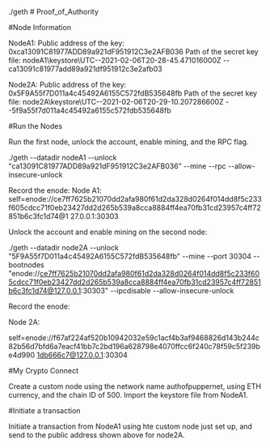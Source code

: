 ./geth # Proof_of_Authority

#Node Information 

NodeA1:
Public address of the key:   0xca13091C81977ADD89a921dF951912C3e2AFB036
Path of the secret key file: nodeA1\keystore\UTC--2021-02-06T20-28-45.471016000Z
--ca13091c81977add89a921df951912c3e2afb03


Node2A:
Public address of the key:   0x5F9A55f7D011a4c45492A6155C572fdB535648fb
Path of the secret key file: node2A\keystore\UTC--2021-02-06T20-29-10.207286600Z
--5f9a55f7d011a4c45492a6155c572fdb535648fb


#Run the Nodes 

Run the first node, unlock the account, enable mining, and the RPC flag. 

./geth --datadir nodeA1 --unlock "ca13091C81977ADD89a921dF951912C3e2AFB036" --mine --rpc --allow-insecure-unlock

Record the enode: 
Node A1: 
self=enode://ce7ff7625b21070dd2afa980f61d2da328d0264f014dd8f5c233f605cdcc71f0eb23427dd2d265b539a8cca8884ff4ea70fb31cd23957c4ff72851b6c3fc1d74@1
27.0.0.1:30303

Unlock the account and enable mining on the second node: 

./geth --datadir node2A --unlock "5F9A55f7D011a4c45492A6155C572fdB535648fb" --mine --port 30304 --bootnodes "enode://ce7ff7625b21070dd2afa980f61d2da328d0264f014dd8f5c233f605cdcc71f0eb23427dd2d265b539a8cca8884ff4ea70fb31cd23957c4ff72851b6c3fc1d74@127.0.0.1:30303" --ipcdisable --allow-insecure-unlock
  
Record the enode:

Node 2A:

self=enode://f67af224af520b10942032e59c1acf4b3af9468826d143b244c82b56d7bfd6a7eacf41bb7c2bd196a628798e4070ffcc6f240c78f59c5f239be4d990
1db666c7@127.0.0.1:30304

#My Crypto Connect 

Create a custom node using the network name authofpuppernet, using ETH currency, and the chain ID of 500.  Import the keystore file from NodeA1. 

#Initiate a transaction

Initiate a transaction from NodeA1 using hte custom node just set up, and send to the public address shown above for node2A.  




